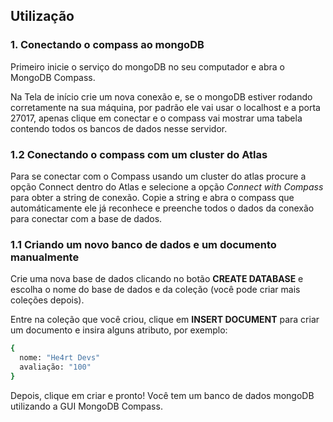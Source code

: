 ## Utilização

### 1. Conectando o compass ao mongoDB
Primeiro inicie o serviço do mongoDB no seu computador e abra o MongoDB Compass.

Na Tela de início crie um nova conexão e, se o mongoDB estiver rodando corretamente na sua máquina, por padrão ele vai usar o localhost e a porta 27017, apenas clique em conectar e o compass vai mostrar uma tabela contendo todos os bancos de dados nesse servidor.

### 1.2 Conectando o compass com um cluster do Atlas
Para se conectar com o Compass usando um cluster do atlas procure a opção Connect dentro do Atlas e selecione a opção *Connect with Compass* para obter a string de conexão.
Copie a string e abra o compass que automáticamente ele já reconhece e preenche todos o dados da conexão para conectar com a base de dados.

### 1.1 Criando um novo banco de dados e um documento manualmente
Crie uma nova base de dados clicando no botão **CREATE DATABASE** e escolha o nome do base de dados e da coleção (você pode criar mais coleções depois).

Entre na coleção que você criou, clique em **INSERT DOCUMENT** para criar um documento e insira alguns atributo, por exemplo:
```bash
{
  nome: "He4rt Devs"
  avaliação: "100"
}
```
Depois, clique em criar e pronto! Você tem um banco de dados mongoDB utilizando a GUI MongoDB Compass.

